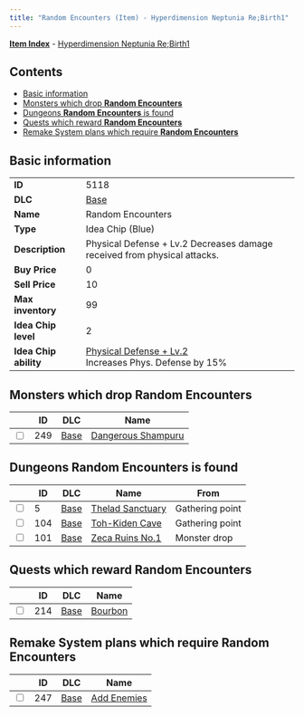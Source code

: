 ```yaml
---
title: "Random Encounters (Item) - Hyperdimension Neptunia Re;Birth1"
---
```


[**Item Index**](/neptunia/rb1/item/index.html) - [Hyperdimension Neptunia Re;Birth1](/neptunia/rb1)

## Contents

- [Basic information](#basic-information)
- [Monsters which drop **Random Encounters**](#monsters-which-drop-random-encounters)
- [Dungeons **Random Encounters** is found](#dungeons-random-encounters-is-found)
- [Quests which reward **Random Encounters**](#quests-which-reward-random-encounters)
- [Remake System plans which require **Random Encounters**](#remake-system-plans-which-require-random-encounters)

## Basic information

|   |   |
| -- | -- |
| **ID** | 5118 |
| **DLC** | [Base](/neptunia/rb1/dlc/1-base.html) |
| **Name** | Random Encounters |
| **Type** | Idea Chip (Blue) |
| **Description** | Physical Defense + Lv.2 Decreases damage received from physical attacks. |
| **Buy Price** | 0 |
| **Sell Price** | 10 |
| **Max inventory** | 99 |
| **Idea Chip level** | 2 |
| **Idea Chip ability** | [Physical Defense + Lv.2](/neptunia/rb1/avatar/1-9617-physical-defense-lv-2.html)<br />Increases Phys. Defense by 15% |


## Monsters which drop **Random Encounters**

|    | ID | DLC | Name |
| -- | -- | --- | ---- |
| <input type="checkbox" id="rb1-monster-1-249" class="trackbox" /> | 249 | [Base](/neptunia/rb1/dlc/1-base.html) | [Dangerous Shampuru](/neptunia/rb1/monster/1-249-dangerous-shampuru.html) |


## Dungeons **Random Encounters** is found

|    | ID | DLC | Name | From |
| -- | -- | --- | ---- | ---- |
| <input type="checkbox" id="rb1-dungeon-1-5" class="trackbox" /> | 5 | [Base](/neptunia/rb1/dlc/1-base.html) | [Thelad Sanctuary](/neptunia/rb1/dungeon/1-5-thelad-sanctuary.html) | Gathering point |
| <input type="checkbox" id="rb1-dungeon-1-104" class="trackbox" /> | 104 | [Base](/neptunia/rb1/dlc/1-base.html) | [Toh-Kiden Cave](/neptunia/rb1/dungeon/1-104-toh-kiden-cave.html) | Gathering point |
| <input type="checkbox" id="rb1-dungeon-1-101" class="trackbox" /> | 101 | [Base](/neptunia/rb1/dlc/1-base.html) | [Zeca Ruins No.1](/neptunia/rb1/dungeon/1-101-zeca-ruins-no-1.html) | Monster drop |


## Quests which reward **Random Encounters**

|    | ID | DLC | Name |
| -- | -- | --- | ---- |
| <input type="checkbox" id="rb1-quest-1-214" class="trackbox" /> | 214 | [Base](/neptunia/rb1/dlc/1-base.html) | [Bourbon](/neptunia/rb1/quest/1-214-bourbon.html) |


## Remake System plans which require **Random Encounters**

|    | ID | DLC | Name |
| -- | -- | --- | ---- |
| <input type="checkbox" id="rb1-quest-1-247" class="trackbox" /> | 247 | [Base](/neptunia/rb1/dlc/1-base.html) | [Add Enemies](/neptunia/rb1/quest/1-247-add-enemies.html) |
